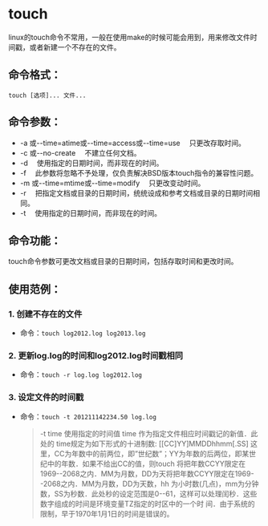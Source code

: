 # touch

linux的touch命令不常用，一般在使用make的时候可能会用到，用来修改文件时间戳，或者新建一个不存在的文件。

## 命令格式：

`touch [选项]... 文件...`

## 命令参数：
- -a   或--time=atime或--time=access或--time=use 　只更改存取时间。
- -c   或--no-create 　不建立任何文档。
- -d 　使用指定的日期时间，而非现在的时间。
- -f 　此参数将忽略不予处理，仅负责解决BSD版本touch指令的兼容性问题。
- -m   或--time=mtime或--time=modify 　只更改变动时间。
- -r 　把指定文档或目录的日期时间，统统设成和参考文档或目录的日期时间相同。
- -t 　使用指定的日期时间，而非现在的时间。

## 命令功能：

touch命令参数可更改文档或目录的日期时间，包括存取时间和更改时间。 

## 使用范例：

### 1. 创建不存在的文件

- 命令：`touch log2012.log log2013.log`

### 2. 更新log.log的时间和log2012.log时间戳相同

- 命令：`touch -r log.log log2012.log`

### 3. 设定文件的时间戳

- 命令：`touch -t 201211142234.50 log.log`

    > -t  time 使用指定的时间值 time 作为指定文件相应时间戳记的新值．此处的 time规定为如下形式的十进制数: [[CC]YY]MMDDhhmm[.SS]
    这里，CC为年数中的前两位，即”世纪数”；YY为年数的后两位，即某世纪中的年数．如果不给出CC的值，则touch   将把年数CCYY限定在1969--2068之内．MM为月数，DD为天将把年数CCYY限定在1969--2068之内．MM为月数，DD为天数，hh 为小时数(几点)，mm为分钟数，SS为秒数．此处秒的设定范围是0--61，这样可以处理闰秒．这些数字组成的时间是环境变量TZ指定的时区中的一个时 间．由于系统的限制，早于1970年1月1日的时间是错误的。
